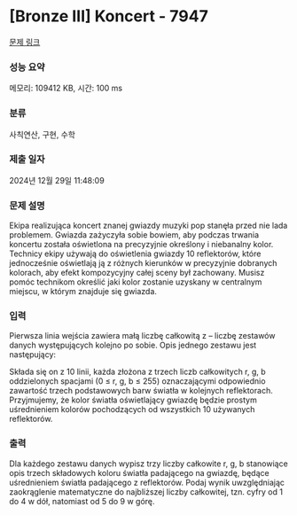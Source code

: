 # [Bronze III] Koncert - 7947 

[문제 링크](https://www.acmicpc.net/problem/7947) 

### 성능 요약

메모리: 109412 KB, 시간: 100 ms

### 분류

사칙연산, 구현, 수학

### 제출 일자

2024년 12월 29일 11:48:09

### 문제 설명

<p>Ekipa realizująca koncert znanej gwiazdy muzyki pop stanęła przed nie lada problemem. Gwiazda zażyczyła sobie bowiem, aby podczas trwania koncertu została oświetlona na precyzyjnie określony i niebanalny kolor. Technicy ekipy używają do oświetlenia gwiazdy 10 reflektorów, które jednocześnie oświetlają ją z różnych kierunków w precyzyjnie dobranych kolorach, aby efekt kompozycyjny całej sceny był zachowany. Musisz pomóc technikom określić jaki kolor zostanie uzyskany w centralnym miejscu, w którym znajduje się gwiazda.</p>

### 입력 

 <p>Pierwsza linia wejścia zawiera małą liczbę całkowitą z – liczbę zestawów danych występujących kolejno po sobie. Opis jednego zestawu jest następujący:</p>

<p>Składa się on z 10 linii, każda złożona z trzech liczb całkowitych r, g, b oddzielonych spacjami (0 ≤ r, g, b ≤ 255) oznaczającymi odpowiednio zawartość trzech podstawowych barw światła w kolejnych reflektorach. Przyjmujemy, że kolor światła oświetlający gwiazdę będzie prostym uśrednieniem kolorów pochodzących od wszystkich 10 używanych reflektorów.</p>

### 출력 

 <p>Dla każdego zestawu danych wypisz trzy liczby całkowite r, g, b stanowiące opis trzech składowych koloru światła padającego na gwiazdę, będące uśrednieniem światła padającego z reflektorów. Podaj wynik uwzględniając zaokrąglenie matematyczne do najbliższej liczby całkowitej, tzn. cyfry od 1 do 4 w dół, natomiast od 5 do 9 w górę.</p>

